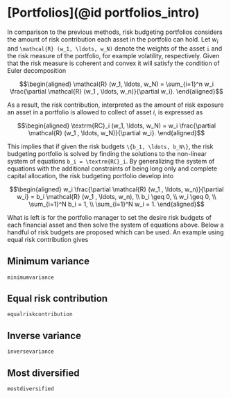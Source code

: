 # [Portfolios](@id portfolios_intro)
In comparison to the previous methods, risk budgeting portfolios considers the amount of risk contribution each asset in the portfolio can hold.  Let $w_i$ and ``\mathcal{R} (w_1, \ldots, w_N)`` denote the weights of the asset ``i`` and the risk measure of the portfolio, for example volatility, respectively. Given that the risk measure is coherent and convex it will satisfy the condition of Euler decomposition

```math
\begin{aligned}
\mathcal{R} (w_1, \ldots, w_N) = \sum_{i=1}^n w_i \frac{\partial \mathcal{R} (w_1 , \ldots, w_n)}{\partial w_i}.
\end{aligned}
```

As a result, the risk contribution, interpreted as the amount of risk exposure an asset in a portfolio is allowed to collect of asset $i$, is expressed as
```math
\begin{aligned}
\textrm{RC}_i (w_1, \ldots, w_N) = w_i \frac{\partial \mathcal{R} (w_1 , \ldots, w_N)}{\partial w_i}.
\end{aligned}
```
This implies that if given the risk budgets ``\{b_1, \ldots, b_N\}``, the risk budgeting portfolio is solved by finding the solutions to the non-linear system of equations ``b_i = \textrm{RC}_i``. By generalizing the system of equations with the additional constraints of being long only and complete capital allocation, the risk budgeting portfolio develop into
```math
\begin{aligned}
    w_i \frac{\partial \mathcal{R} (w_1 , \ldots, w_n)}{\partial w_i} = b_i \mathcal{R} (w_1 , \ldots, w_n), \\
    b_i \geq 0, \\
    w_i \geq 0, \\
    \sum_{i=1}^N b_i = 1, \\
    \sum_{i=1}^N w_i = 1.
 \end{aligned}
```
What is left is for the portfolio manager to set the desire risk budgets of each financial asset and then solve the system of equations above. Below a handful of risk budgets are proposed which can be used. An example using equal risk contribution gives



## Minimum variance
```@docs
minimumvariance
```

## Equal risk contribution
```@docs
equalriskcontribution
```

## Inverse variance
```@docs
inversevariance
```

## Most diversified
```@docs
mostdiversified
```
